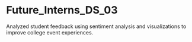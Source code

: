 # Future_Interns_DS_03
Analyzed student feedback using sentiment analysis and visualizations to improve college event experiences.
